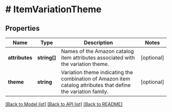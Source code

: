 # # ItemVariationTheme

## Properties

Name | Type | Description | Notes
------------ | ------------- | ------------- | -------------
**attributes** | **string[]** | Names of the Amazon catalog item attributes associated with the variation theme. | [optional]
**theme** | **string** | Variation theme indicating the combination of Amazon item catalog attributes that define the variation family. | [optional]

[[Back to Model list]](../../README.md#models) [[Back to API list]](../../README.md#endpoints) [[Back to README]](../../README.md)
